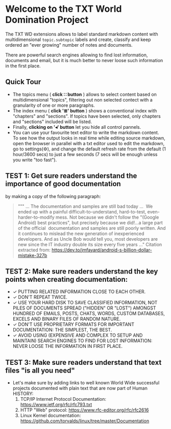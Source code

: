 # Welcome to the TXT World Domination Project

 The TXT WD extensions allows to label standard markdown content with multidimensional
`topic.subtopic` labels and create, classify and keep ordered an "ever growing" number
of notes and documents. 

 There are powerful search engines allowing to find lost information, documents and 
email, but it is much better to never loose such information in the first place.



## Quick Tour

* The topics menu ( **click  ∷ button** ) allows to select content based on multidimensional
  "topics", filtering out non selected contect with a granularity of 
  one or more paragraphs.
* The index menu ( **click '≣' button** ) shows a conventional index with "chapters" and
  "sections". If topics have been selected, only chapters and "sections"
  included will be listed.
* Finally, **clicking on '◂' button** let you hide all control pannels.
* You can use your favourite text editor to write the markdown content.<br/>
  To see how the output looks in real time while editing source markdown,
  open the browser in parallel with a txt editor used to edit the markdown,
  go to settings(⚙), and change the default refresh rate from the default
  (1 hour/3600 secs) to just a few seconds (7 secs will be enough unless
  you write "too fast").

<!-- non visible HTML comment --> <!-- non visible HTML comment -->
<!-- non visible HTML comment --> <!-- non visible HTML comment -->
<!-- non visible HTML comment --> <!-- non visible HTML comment -->


## TEST 1: Get sure readers understand the importance of good documentation

by making a copy of the following paragraph:

> """ ... The documentation and samples are still bad today ...  We ended up
> with a painful difficult-to-understand, hard-to-test,
> even-harder-to-modify mess. Not because we didn't follow the "(Google
> Android) best practices", but precisely because we did!...a large
> part of the official  documentation and samples are still poorly
> written. And it continues to mislead the new generation of
> inexperienced developers. And as Uncle Bob would tell you, most
> developers are new since the IT industry double its size every five
> years ..."
  Citation extracted from:
  <https://dev.to/jmfayard/android-s-billion-dollar-mistake-327b>

## TEST 2: Make sure readers understand the key points when creating documentation:

* ✓ PUTTING RELATED INFORMATION CLOSE TO EACH OTHER.
* ✓ DON'T REPEAT TWICE.
* ✓ USE YOUR HARD DISK TO SAVE CLASSIFIED INFORMATION, NOT PILES OF
    DOCUMENTS SPREAD ("HIDDEN" OR "LOST") AMONGST HUNDRED OF EMAILS,
    POSTS, CHATS, WORDS, CUSTOM DATABASES, EXCELS AND BINARY FILES OF
    RANDOM NATURE.
* ✓ DON'T USE PROPRIETARY FORMATS FOR IMPORTANT DOCUMENTATION:
    THE SIMPLEST, THE BEST.
* ✓ AVOID USING (EXPENSIVE AND COMPLEX TO SETUP AND MAINTAIN)
    SEARCH ENGINES TO FIND FOR LOST INFORMATION:
    NEVER LOOSE THE INFORMATION IN FIRST PLACE.

## TEST 3: Make sure readers understand that text files "is all you need"

* Let's make sure by adding links to well known World Wide successful 
  projects documented with plain text that are now part of Human HISTORY:
  1. TCP/IP Internet Protocol Documentation:
    <https://www.ietf.org/rfc/rfc793.txt>
  2. HTTP "Web" protocol:
    <https://www.rfc-editor.org/rfc/rfc2616>
  3. Linux Kernel documentation:
    <https://github.com/torvalds/linux/tree/master/Documentation>
